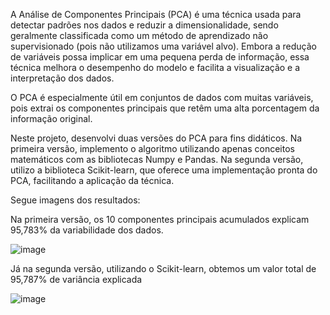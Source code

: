 A Análise de Componentes Principais (PCA) é uma técnica usada para detectar padrões nos dados e reduzir a dimensionalidade,
sendo geralmente classificada como um método de aprendizado não supervisionado (pois não utilizamos uma variável alvo).
Embora a redução de variáveis possa implicar em uma pequena perda de informação, essa técnica melhora o desempenho do modelo e facilita a visualização e a interpretação dos dados.

O PCA é especialmente útil em conjuntos de dados com muitas variáveis, pois extrai os componentes principais que retêm uma alta porcentagem da informação original.

Neste projeto, desenvolvi duas versões do PCA para fins didáticos.
Na primeira versão, implemento o algoritmo utilizando apenas conceitos matemáticos com as bibliotecas Numpy e Pandas.
Na segunda versão, utilizo a biblioteca Scikit-learn, que oferece uma implementação pronta do PCA, facilitando a aplicação da técnica.

Segue imagens dos resultados:

Na primeira versão, os 10 componentes principais acumulados explicam 95,783% da variabilidade dos dados.

![image](https://github.com/user-attachments/assets/381d89c9-4b0e-43de-9aed-0a3211ee3df7)

Já na segunda versão, utilizando o Scikit-learn, obtemos um valor total de 95,787% de variância explicada

![image](https://github.com/user-attachments/assets/223f862e-a815-4f51-8e93-7532be96c33b)


